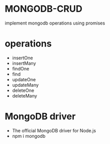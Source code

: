 # MONGODB-CRUD

implement mongodb operations using promises

# operations

- insertOne
- insertMany
- findOne
- find
- updateOne
- updateMany
- deleteOne
- deleteMany

# MongoDB driver

- The official MongoDB driver for Node.js
- npm i mongodb
